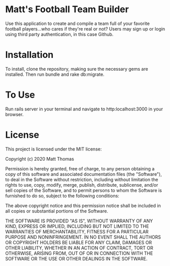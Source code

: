 # Matt's Football Team Builder 
Use this application to create and compile a team full of your favorite football players...who cares if they're real or not? Users may sign up or login using third party authentication, in this case Github. 

# Installation 
To install, clone the repository, making sure the necessary gems are installed. Then run bundle and rake db:migrate. 

# To Use
Run rails server in your terminal and navigate to http:localhost:3000 in your browser. 

# License 
This project is licensed under the MIT license:

Copyright (c) 2020 Matt Thomas 

Permission is hereby granted, free of charge, to any person obtaining a copy of this software and associated documentation files (the "Software"), to deal in the Software without restriction, including without limitation the rights to use, copy, modify, merge, publish, distribute, sublicense, and/or sell copies of the Software, and to permit persons to whom the Software is furnished to do so, subject to the following conditions:

The above copyright notice and this permission notice shall be included in all copies or substantial portions of the Software.

THE SOFTWARE IS PROVIDED "AS IS", WITHOUT WARRANTY OF ANY KIND, EXPRESS OR IMPLIED, INCLUDING BUT NOT LIMITED TO THE WARRANTIES OF MERCHANTABILITY, FITNESS FOR A PARTICULAR PURPOSE AND NONINFRINGEMENT. IN NO EVENT SHALL THE AUTHORS OR COPYRIGHT HOLDERS BE LIABLE FOR ANY CLAIM, DAMAGES OR OTHER LIABILITY, WHETHER IN AN ACTION OF CONTRACT, TORT OR OTHERWISE, ARISING FROM, OUT OF OR IN CONNECTION WITH THE SOFTWARE OR THE USE OR OTHER DEALINGS IN THE SOFTWARE.